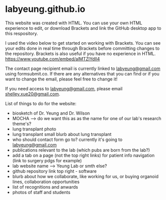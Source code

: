 # labyeung.github.io
This website was created with HTML. You can use your own HTML experience to edit, or download Brackets and link the GitHub desktop app to this respository. 

I used the video below to get started on working with Brackets. You can see your edits done in real time through Brackets before committing changes to the repository.
Brackets is also useful if you have no experience in HTML. 
https://www.youtube.com/embed/alMTZlYdIl4

The contact page recipient email is currently linked to labyeung@gmail.com using formsubmit.co. If there are any alternatives that you can find or if you want to change the email, please feel free to change it!

If you need access to labyeung@gmail.com, please email shelley.xue20@gmail.com. 

List of things to do for the website:
- biosketch of Dr. Yeung and Dr. Wilson
- MOCHA --> do we want this as as the name for one of our lab's research theme's?
- lung transplant photo
- lung transplant small blurb about lung transplant
- who should contact form go to? currently it's going to labyeung@gmail.com
- publications relevant to the lab (which pubs are born from the lab?)
- add a tab on a page (not the top right links) for patient info navigation (link to surgery pdgs for example)
- lab website name --> Yeung Lab or smth else?
- github repository link top right - software
- blurb about how we collaborate, like working for us, or buying organoid lines, collaboration opportunities
- list of recognitions and anwards
- photos of staff and students 
